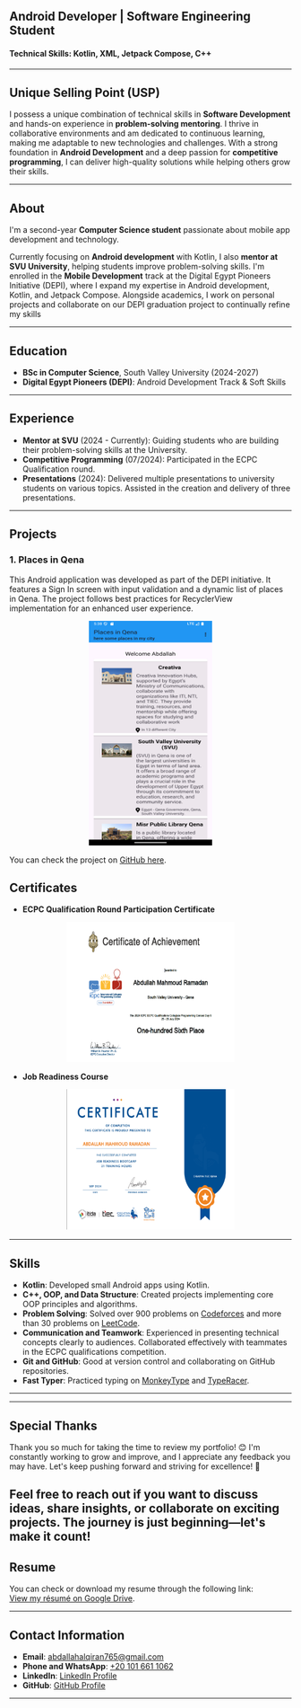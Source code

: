 
## Android Developer | Software Engineering Student

#### Technical Skills: Kotlin, XML, Jetpack Compose, C++

---

## Unique Selling Point (USP)
I possess a unique combination of technical skills in **Software Development** and hands-on experience in **problem-solving mentoring**. I thrive in collaborative environments and am dedicated to continuous learning, making me adaptable to new technologies and challenges. With a strong foundation in **Android Development** and a deep passion for **competitive programming**, I can deliver high-quality solutions while helping others grow their skills.

---

## About
I'm a second-year **Computer Science student** passionate about mobile app development and technology. 

Currently focusing on **Android development** with Kotlin, I also **mentor at SVU University**, helping students improve problem-solving skills. 
I'm enrolled in the **Mobile Development** track at the Digital Egypt Pioneers Initiative (DEPI), where I expand my expertise in Android development, Kotlin, and Jetpack Compose. 
Alongside academics, I work on personal projects and collaborate on our DEPI graduation project to continually refine my skills



---

## Education
- **BSc in Computer Science**, South Valley University (2024-2027)
- **Digital Egypt Pioneers (DEPI)**: Android Development Track & Soft Skills

---
## Experience
- **Mentor at SVU** (2024 - Currently): Guiding students who are building their problem-solving skills at the University.
- **Competitive Programming** (07/2024): Participated in the ECPC Qualification round.
- **Presentations** (2024): Delivered multiple presentations to university students on various topics. Assisted in the creation and delivery of three presentations.

---



## Projects
### 1. Places in Qena
This Android application was developed as part of the DEPI initiative. It features a Sign In screen with input validation and a dynamic list of places in Qena. The project follows best practices for RecyclerView implementation for an enhanced user experience.

<div style="text-align: center;">
  <img src="assets/p1.png" width="220" height="400"/>
</div>

You can check the project on [GitHub here](https://github.com/Abdallah-Alqiran/Places-in-Qena).


## Certificates

- **ECPC Qualification Round Participation Certificate**  
<div style="text-align: center;">
  <img src="assets/ECPC.png" width="300" height="250"/>
</div>

- **Job Readiness Course**  
<div style="text-align: center;">
  <img src="assets/JobReadeness.png" width="300" height="250"/>
</div>


---


## Skills
- **Kotlin**: Developed small Android apps using Kotlin.
- **C++, OOP, and Data Structure**: Created projects implementing core OOP principles and algorithms.
- **Problem Solving**: Solved over 900 problems on [Codeforces](https://codeforces.com/profile/Abdallah_Alqiran) and more than 30 problems on [LeetCode](https://leetcode.com/u/Abdallah_Alqiran).
- **Communication and Teamwork**: Experienced in presenting technical concepts clearly to audiences. Collaborated effectively with teammates in the ECPC qualifications competition.
- **Git and GitHub**: Good at version control and collaborating on GitHub repositories.
- **Fast Typer**: Practiced typing on [MonkeyType](https://monkeytype.com/profile/Abdallah_Alqiran) and [TypeRacer](https://data.typeracer.com/pit/profile?user=abdallah_alqiran).

---


---


## Special Thanks
Thank you so much for taking the time to review my portfolio! 😊 I'm constantly working to grow and improve, and I appreciate any feedback you may have. Let's keep pushing forward and striving for excellence! 🚀

Feel free to reach out if you want to discuss ideas, share insights, or collaborate on exciting projects. The journey is just beginning—let's make it count!
---

## Resume

You can check or download my resume through the following link:  
[View my résumé on Google Drive](https://drive.google.com/drive/folders/1H3fWSC_sh6Sic_gVzc5DmiTSNDd0pXvx).

---

## Contact Information
- **Email**: [abdallahalqiran765@gmail.com](mailto:abdallahalqiran765@gmail.com)
- **Phone and WhatsApp**: [+20 101 661 1062](tel:+201016611062) 
- **LinkedIn**: [LinkedIn Profile](https://www.linkedin.com/in/abdallah-alqiran/)
- **GitHub**: [GitHub Profile](https://github.com/Abdallah-Alqiran)

---
